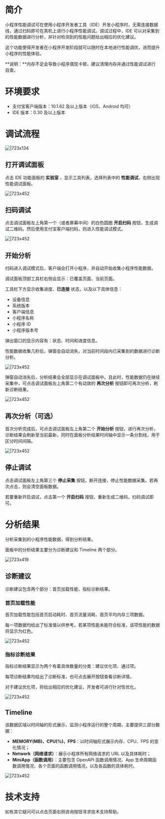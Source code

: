 # 简介

小程序性能调试可在使用小程序开发者工具（IDE）开发小程序时，无需连接数据线，通过扫码即可在真机上进行小程序性能调试。调试过程中，IDE 可以对采集到的性能数据进行分析，并针对检测到的性能问题给出相应的优化建议。

这个功能使得开发者在小程序开发阶段就可以随时在本地进行性能调优，进而提升小程序的性能体验。

**说明：**内存不足会导致小程序偶现卡顿，建议清理内存并通过性能调试进行自查。

# 环境要求

- 支付宝客户端版本：10.1.62 及以上版本（iOS、Android 均可）
- IDE 版本：0.30 及以上版本

# 调试流程

![|723x134](https://gw.alipayobjects.com/zos/skylark-tools/public/files/8ab000118ee66303591ee8ca297f9778.png#align=left&display=inline&height=139&margin=%5Bobject%20Object%5D&originHeight=180&originWidth=969&status=done&style=none&width=746)

## 打开调试面板

点击 IDE 功能面板的 **实验室** ，显示工具列表，选择列表中的 **性能调试**，右侧出现性能调试面板。

![|723x452](https://gw.alipayobjects.com/mdn/rms_eb2664/afts/img/A*JU9RSpZehLAAAAAAAAAAAAAAARQnAQ)

## 扫码调试

点击调试面板左上角第一个（或者屏幕中间）的白色圆圈 **开启扫码** 按钮，生成调试二维码。然后使用支付宝客户端扫码，则进入性能调试模式。

![|723x452](https://gw.alipayobjects.com/mdn/rms_eb2664/afts/img/A*VdQ8SYTMQAEAAAAAAAAAAAAAARQnAQ)

## 开始分析

扫码进入调试模式后，客户端会打开小程序，并自动开始收集小程序性能数据。

调试面板顶部工具栏右侧会显示：已覆盖页面、当前页面。

工具栏下方显示收集进度、**已连接** 状态，以及以下具体信息：

- 设备信息
- 系统版本
- 客户端信息
- 小程序名称
- 小程序 ID
- 小程序版本号

弹出窗口的显示内容有：状态、时间和进度信息。

性能数据收集几秒后，弹窗会自动消失，对当前时间段内已采集到的数据进行诊断分析。

![|723x452](https://gw.alipayobjects.com/mdn/rms_eb2664/afts/img/A*N65NRp5LPjcAAAAAAAAAAAAAARQnAQ)

弹窗自动消失后，分析结果会全部显示在调试面板中。且此时，性能数据仍在继续采集中，可点击调试面板左上角第二个有动效的 **再次分析** 按钮即可再次分析，刷新诊断结果。

![|723x452](https://gw.alipayobjects.com/mdn/rms_eb2664/afts/img/A*0xD1R4SbmEsAAAAAAAAAAAAAARQnAQ)

## 再次分析（可选）

首次分析完成后，可点击调试面板左上角第二个 **开始分析** 按钮，进行再次分析，诊断结果会刷新至当前最新，同时在面板分析结果时间轴中显示一条分割线，用于区分时间间隔。

![|723x452](https://gw.alipayobjects.com/mdn/rms_eb2664/afts/img/A*O8o1S6YSL9QAAAAAAAAAAAAAARQnAQ)

## 停止调试

点击调试面板左上角第三个 **停止采集** 按钮，断开连接，停止性能数据采集。若再次点击，则会清空面板数据。

若要重新开启调试，点击第一个 **开启扫码** 按钮，重新生成二维码，扫码调试即可。

# 分析结果

分析采集到的小程序性能数据，得到分析结果。

面板中的分析结果主要分为诊断建议和 Timeline 两个部分。

![|723x419](https://gw.alipayobjects.com/zos/skylark-tools/public/files/24a9f45d2b92586b2ec15f9db452790e.png#align=left&display=inline&height=433&margin=%5Bobject%20Object%5D&originHeight=548&originWidth=945&status=done&style=none&width=746)

## 诊断建议

诊断建议包含两个部分：首页加载性能、指标诊断结果。

### 首页加载性能

首页加载性能包括首页启动耗时、首页流量消耗、首页平均内存三项数据。

每一项数据均给出了标准值以供参考。若某项性能未能符合标准，该项性能的数据将显示为红色。

![|723x452](https://gw.alipayobjects.com/mdn/rms_eb2664/afts/img/A*PUbjR6fAhnUAAAAAAAAAAAAAARQnAQ)

### 指标诊断结果

指标诊断结果显示为两个有着具体数量的分类：建议优化项、通过项。

每项诊断结果均给出了诊断标准，也可点击展开按钮查看诊断详情。

对于建议优化项，将给出相应的优化建议，开发者可进行针对性优化。

![|723x452](https://gw.alipayobjects.com/mdn/rms_eb2664/afts/img/A*9_fvQLMb58QAAAAAAAAAAAAAARQnAQ)

## Timeline

该数据区域以时间轴的形式展示，监测小程序运行的整个周期，主要提供三部分数据：

- **MEMORY(MB)、CPU(%)、FPS**：以时间轴形式展示内存、CPU、FPS 的变化情况；
- **Network（网络请求）**：展示小程序所有网络请求的 URL 以及具体耗时；
- **MiniApp（函数调用）**：主要包含 OpenAPI 函数调用情况、App 生命周期函数调用情况、各个页面的函数调用情况，以及各函数的具体耗时。

![|723x452](https://gw.alipayobjects.com/mdn/rms_eb2664/afts/img/A*UsRdS5Me7EUAAAAAAAAAAAAAARQnAQ)

# 技术支持

如有其它疑问可以点击页面右侧咨询按钮寻求技术支持帮助。
